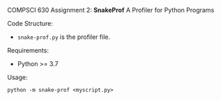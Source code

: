COMPSCI 630 Assignment 2: **SnakeProf** A Profiler for Python Programs

Code Structure:
* `snake-prof.py` is the profiler file.

Requirements:
* Python >= 3.7

Usage:
```
python -m snake-prof <myscript.py>
```
